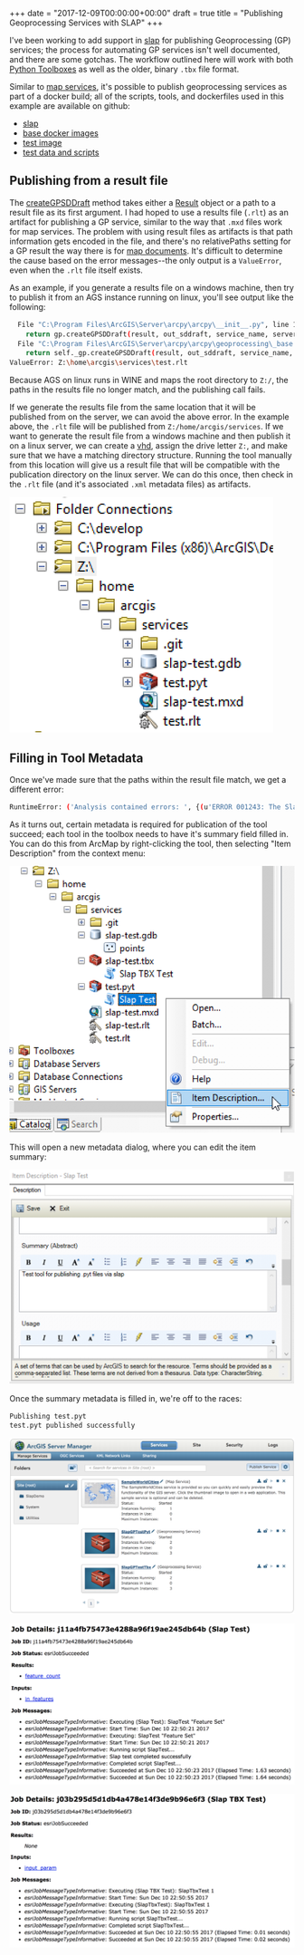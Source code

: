 +++
date = "2017-12-09T00:00:00+00:00"
draft = true
title = "Publishing Geoprocessing Services with SLAP"
+++

I've been working to add support in [slap](https://github.com/lobsteropteryx/slap) for publishing Geoprocessing (GP) services; the process for automating GP services isn't well documented, and there are some gotchas.  The workflow outlined here will work with both [Python Toolboxes](http://pro.arcgis.com/en/pro-app/arcpy/geoprocessing_and_python/creating-a-new-python-toolbox.htm) as well as the older, binary `.tbx` file format.

Similar to [map services](/post/docker-publishing-docker-build), it's possible to publish geoprocessing services as part of a docker build; all of the scripts, tools, and dockerfiles used in this example are available on github:

* [slap](https://github.com/lobsteropteryx/slap)
* [base docker images](https://github.com/lobsteropteryx/docker-esri)
* [test image](https://github.com/lobsteropteryx/slap-docker-test)
* [test data and scripts](https://github.com/lobsteropteryx/slap-test)

## Publishing from a result file

The [createGPSDDraft](http://pro.arcgis.com/en/pro-app/arcpy/functions/creategpsddraft.htm) method takes either a [Result](http://pro.arcgis.com/en/pro-app/arcpy/classes/result.htm) object or a path to a result file as its first argument.  I had hoped to use a results file (`.rlt`) as an artifact for publishing a GP service, similar to the way that `.mxd` files work for map services.  The problem with using result files as artifacts is that path information gets encoded in the file, and there's no relativePaths setting for a GP result the way there is for [map documents](http://desktop.arcgis.com/en/arcmap/10.3/analyze/arcpy-mapping/mapdocument-class.htm).  It's difficult to determine the cause based on the error messages--the only output is a `ValueError`, even when the `.rlt` file itself exists.

As an example, if you generate a results file on a windows machine, then try to publish it from an AGS instance running on linux, you'll see output like the following:

```bash
  File "C:\Program Files\ArcGIS\Server\arcpy\arcpy\__init__.py", line 1960, in CreateGPSDDraft
    return gp.createGPSDDraft(result, out_sddraft, service_name, server_type, connection_file_path, copy_data_to_server, folder_name, summary, tags, executionType, resultMapServer, showMessages, maximumRecords, minInstances, maxInstances, maxUsageTime, maxWaitTime, maxIdleTime)
  File "C:\Program Files\ArcGIS\Server\arcpy\arcpy\geoprocessing\_base.py", line 483, in createGPSDDraft
    return self._gp.createGPSDDraft(result, out_sddraft, service_name, server_type, connection_file_path, copy_data_to_server, folder_name, summary, tags, executionType, resultMapServer, showMessages, maximumRecords, minInstances, maxInstances, maxUsageTime, maxWaitTime, maxIdleTime)
ValueError: Z:\home\arcgis\services\test.rlt
```

Because AGS on linux runs in WINE and maps the root directory to `Z:/`, the paths in the results file no longer match, and the publishing call fails.

If we generate the results file from the same location that it will be published from on the server, we can avoid the above error.  In the example above, the `.rlt` file will be published from `Z:/home/arcgis/services`.  If we want to generate the result file from a windows machine and then publish it on a linux server, we can create a [vhd](https://technet.microsoft.com/en-us/library/gg318052(v=ws.10).aspx), assign the drive letter `Z:`, and make sure that we have a matching directory structure.  Running the tool manually from this location will give us a result file that will be compatible with the publication directory on the linux server.  We can do this once, then check in the `.rlt` file (and it's associated `.xml` metadata files) as artifacts.

![vhd-path](/images/slap-gp-1.png)

## Filling in Tool Metadata

Once we've made sure that the paths within the result file match, we get a different error:

```bash
RuntimeError: ('Analysis contained errors: ', {(u'ERROR 001243: The SlapTest/in_features parameter is missing a syntax dialog explanation in the item description', 92): [], (u'ERROR 001242: Tool Slap Test is missing item description summary', 80): []})
```

As it turns out, certain metadata is required for publication of the tool succeed; each tool in the toolbox needs to have it's summary field filled in.  You can do this from ArcMap by right-clicking the tool, then selecting "Item Description" from the context menu:

![metadata](/images/slap-gp-2.png)

 This will open a new metadata dialog, where you can edit the item summary:

![metadata-edit](/images/slap-gp-3.png)

Once the summary metadata is filled in, we're off to the races:

```bash
Publishing test.pyt
test.pyt published successfully
```

![docker-services](/images/slap-gp-4.png)

![docker-gp-success-pyt](/images/slap-gp-5.png)

![docker-gp-success-tbx](/images/slap-gp-6.png)








